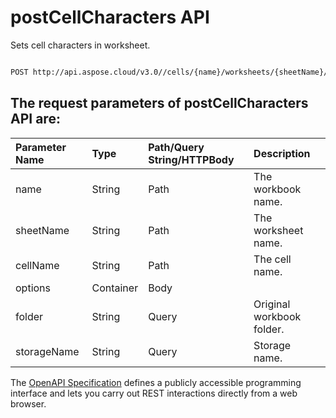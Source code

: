 # **postCellCharacters API**

Sets cell characters in worksheet. 

```bash

POST http://api.aspose.cloud/v3.0//cells/{name}/worksheets/{sheetName}/cells/{cellName}/characters

```

## The request parameters of **postCellCharacters** API are: 

| Parameter Name | Type | Path/Query String/HTTPBody | Description | 
| :- | :- | :- |:- | 
|name|String|Path|The workbook name.|
|sheetName|String|Path|The worksheet name.|
|cellName|String|Path|The cell name.|
|options|Container|Body||
|folder|String|Query|Original workbook folder.|
|storageName|String|Query|Storage name.|


The [OpenAPI Specification](https://reference.aspose.cloud/cells/#/CellsController/PostCellCharacters) defines a publicly accessible programming interface and lets you carry out REST interactions directly from a web browser.
